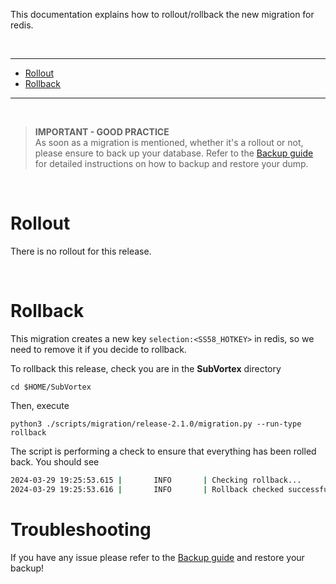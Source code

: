 This documentation explains how to rollout/rollback the new migration for redis.

<br />

---

- [Rollout](#rollout)
- [Rollback](#rollback)

---

<br />

> **IMPORTANT - GOOD PRACTICE** <br />
As soon as a migration is mentioned, whether it's a rollout or not, please ensure to back up your database. Refer to the [Backup guide](../dump.md) for detailed instructions on how to backup and restore your dump.

<br /> 

# Rollout

There is no rollout for this release.

<br /> 

# Rollback

This migration creates a new key `selection:<SS58_HOTKEY>` in redis, so we need to remove it if you decide to rollback.

To rollback this release, check you are in the **SubVortex** directory

```
cd $HOME/SubVortex
```

Then, execute

```
python3 ./scripts/migration/release-2.1.0/migration.py --run-type rollback
```

The script is performing a check to ensure that everything has been rolled back. You should see
```bash
2024-03-29 19:25:53.615 |       INFO       | Checking rollback...          
2024-03-29 19:25:53.616 |       INFO       | Rollback checked successfully
```

# Troubleshooting

If you have any issue please refer to the [Backup guide](../dump.md) and restore your backup!

